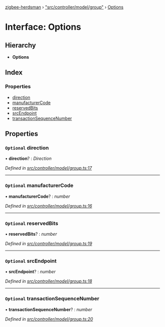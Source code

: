 [zigbee-herdsman](../README.md) › ["src/controller/model/group"](../modules/_src_controller_model_group_.md) › [Options](_src_controller_model_group_.options.md)

# Interface: Options

## Hierarchy

* **Options**

## Index

### Properties

* [direction](_src_controller_model_group_.options.md#optional-direction)
* [manufacturerCode](_src_controller_model_group_.options.md#optional-manufacturercode)
* [reservedBits](_src_controller_model_group_.options.md#optional-reservedbits)
* [srcEndpoint](_src_controller_model_group_.options.md#optional-srcendpoint)
* [transactionSequenceNumber](_src_controller_model_group_.options.md#optional-transactionsequencenumber)

## Properties

### `Optional` direction

• **direction**? : *Direction*

*Defined in [src/controller/model/group.ts:17](https://github.com/Koenkk/zigbee-herdsman/blob/master/src/src/controller/model/group.ts#L17)*

___

### `Optional` manufacturerCode

• **manufacturerCode**? : *number*

*Defined in [src/controller/model/group.ts:16](https://github.com/Koenkk/zigbee-herdsman/blob/master/src/src/controller/model/group.ts#L16)*

___

### `Optional` reservedBits

• **reservedBits**? : *number*

*Defined in [src/controller/model/group.ts:19](https://github.com/Koenkk/zigbee-herdsman/blob/master/src/src/controller/model/group.ts#L19)*

___

### `Optional` srcEndpoint

• **srcEndpoint**? : *number*

*Defined in [src/controller/model/group.ts:18](https://github.com/Koenkk/zigbee-herdsman/blob/master/src/src/controller/model/group.ts#L18)*

___

### `Optional` transactionSequenceNumber

• **transactionSequenceNumber**? : *number*

*Defined in [src/controller/model/group.ts:20](https://github.com/Koenkk/zigbee-herdsman/blob/master/src/src/controller/model/group.ts#L20)*
